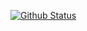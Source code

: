 [![Github Status](https://github-readme-stats.vercel.app/api?username=priyanka25081999&show_icons=true&title_color=FBFF00&icon_color=21C500&text_color=FFFC4A&bg_color=000)](https://github.com/priyanka25081999)
<!--
**priyanka25081999/priyanka25081999** is a ✨ _special_ ✨ repository because its `README.md` (this file) appears on your GitHub profile.

Here are some ideas to get you started:

- 🔭 I’m currently working on ...
- 🌱 I’m currently learning ...
- 👯 I’m looking to collaborate on ...
- 🤔 I’m looking for help with ...
- 💬 Ask me about ...
- 📫 How to reach me: ...
- 😄 Pronouns: ...
- ⚡ Fun fact: ...
-->
